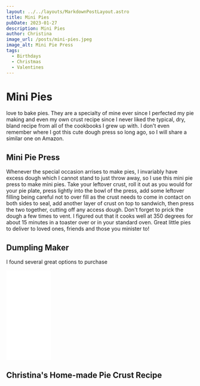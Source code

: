 ```yaml
---
layout: ../../layouts/MarkdownPostLayout.astro
title: Mini Pies
pubDate: 2023-01-27
description: Mini Pies
author: Christina
image_url: /posts/mini-pies.jpeg
image_alt: Mini Pie Press
tags:
  - Birthdays
  - Christmas
  - Valentines
---
```

# Mini Pies

love to bake pies. They are a specialty of mine ever since I perfected my pie making and even my own crust recipe since I never liked the typical, dry, bland recipe from all of the cookbooks I grew up with. I don't even remember where I got this cute dough press so long ago, so I will share a similar one on Amazon.

## Mini Pie Press

Whenever the special occasion arrises to make pies, I invariably have excess dough which I cannot stand to just throw away, so I use this mini pie press to make mini pies. Take your leftover crust, roll it out as you would for your pie plate, press lightly into the bowl of the press, add some leftover filling being careful not to over fill as the crust needs to come in contact on both sides to seal, add another layer of crust on top to sandwich, then press the two together, cutting off any access dough. Don't forget to prick the dough a few times to vent. I figured out that it cooks well at 350 degrees for about 15 minutes in a toaster over or in your standard oven. Great little pies to deliver to loved ones, friends and those you minister to!

## Dumpling Maker

I found several great options to purchase

<div class="flex justify-center">
<iframe sandbox="allow-popups allow-scripts allow-modals allow-forms allow-same-origin" style="width:120px;height:240px;" marginwidth="0" marginheight="0" scrolling="no" frameborder="0" src="//ws-na.amazon-adsystem.com/widgets/q?ServiceVersion=20070822&amp;OneJS=1&amp;Operation=GetAdHtml&amp;MarketPlace=US&amp;source=ss&amp;ref=as_ss_li_til&amp;ad_type=product_link&amp;tracking_id=billnalen-20&amp;language=en_US&amp;marketplace=amazon&amp;region=US&amp;placement=B09GK9HLHN&amp;asins=B09GK9HLHN&amp;linkId=e67acef1a1bac2ce2eba7d9cf269dfaa&amp;show_border=true&amp;link_opens_in_new_window=true"></iframe>
</div>

## Christina's Home-made Pie Crust Recipe